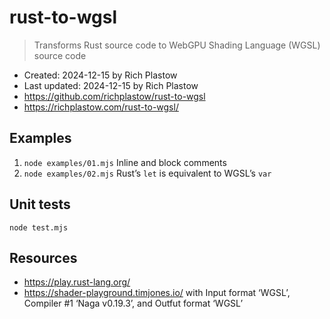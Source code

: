 # rust-to-wgsl

> Transforms Rust source code to WebGPU Shading Language (WGSL) source code

- Created: 2024-12-15 by Rich Plastow
- Last updated: 2024-12-15 by Rich Plastow
- <https://github.com/richplastow/rust-to-wgsl>
- <https://richplastow.com/rust-to-wgsl/>

## Examples

1. `node examples/01.mjs` Inline and block comments
2. `node examples/02.mjs` Rust’s `let` is equivalent to WGSL’s `var`

## Unit tests

`node test.mjs`

## Resources

- <https://play.rust-lang.org/>
- <https://shader-playground.timjones.io/> with Input format ‘WGSL’, Compiler #1
  ‘Naga v0.19.3’, and Outfut format ‘WGSL’
